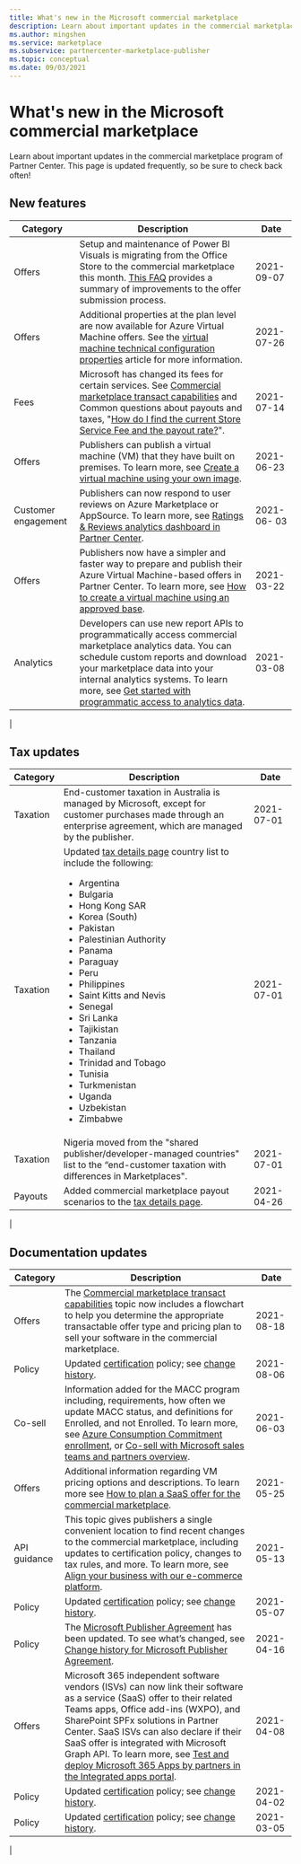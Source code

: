 ```yaml
---
title: What's new in the Microsoft commercial marketplace
description: Learn about important updates in the commercial marketplace program of Partner Center. 
ms.author: mingshen
ms.service: marketplace 
ms.subservice: partnercenter-marketplace-publisher
ms.topic: conceptual
ms.date: 09/03/2021
---
```


# What's new in the Microsoft commercial marketplace

Learn about important updates in the commercial marketplace program of Partner Center. This page is updated frequently, so be sure to check back often!

## New features

| Category | Description | Date |
| --- | --- | --- |
| Offers | Setup and maintenance of Power BI Visuals is migrating from the Office Store to the commercial marketplace this month. [This FAQ](/azure/marketplace/power-bi-visual-faq) provides a summary of improvements to the offer submission process. | 2021-09-07 |
| Offers | Additional properties at the plan level are now available for Azure Virtual Machine offers. See the [virtual machine technical configuration properties](azure-vm-create-plans.md#properties) article for more information. | 2021-07-26 |
| Fees | Microsoft has changed its fees for certain services. See [Commercial marketplace transact capabilities](marketplace-commercial-transaction-capabilities-and-considerations.md#examples-of-pricing-and-store-fees) and Common questions about payouts and taxes, "[How do I find the current Store Service Fee and the payout rate?](/partner-center/payout-faq)". | 2021-07-14 |
| Offers | Publishers can publish a virtual machine (VM) that they have built on premises. To learn more, see [Create a virtual machine using your own image](./azure-vm-create-using-own-image.md). | 2021-06-23 |
| Customer engagement | Publishers can now respond to user reviews on Azure Marketplace or AppSource. To learn more, see [Ratings & Reviews analytics dashboard in Partner Center](./ratings-reviews.md). | 2021-06- 03 |
| Offers | Publishers now have a simpler and faster way to prepare and publish their Azure Virtual Machine-based offers in Partner Center. To learn more, see [How to create a virtual machine using an approved base](azure-vm-create-using-approved-base.md). | 2021-03-22 |
| Analytics | Developers can use new report APIs to programmatically access commercial marketplace analytics data. You can schedule custom reports and download your marketplace data into your internal analytics systems. To learn more, see [Get started with programmatic access to analytics data](analytics-get-started.md). | 2021-03-08 |
|

## Tax updates

| Category | Description | Date |
| --- | --- | --- |
| Taxation | End-customer taxation in Australia is managed by Microsoft, except for customer purchases made through an enterprise agreement, which are managed by the publisher. | 2021-07-01 |
| Taxation | Updated [tax details page](/partner-center/tax-details-marketplace) country list to include the following: <ul><li>Argentina</li><li>Bulgaria</li><li>Hong Kong SAR</li><li>Korea (South)</li><li>Pakistan</li><li>Palestinian Authority</li><li>Panama</li><li>Paraguay</li><li>Peru</li><li>Philippines</li><li>Saint Kitts and Nevis</li><li>Senegal</li><li>Sri Lanka</li><li>Tajikistan</li><li>Tanzania</li><li>Thailand</li><li>Trinidad and Tobago</li><li>Tunisia</li><li>Turkmenistan</li><li>Uganda</li><li>Uzbekistan</li><li>Zimbabwe</li></ul> | 2021-07-01 |
| Taxation | Nigeria moved from the "shared publisher/developer-managed countries" list to the “end-customer taxation with differences in Marketplaces".  | 2021-07-01 |
| Payouts | Added commercial marketplace payout scenarios to the [tax details page](/partner-center/tax-details-marketplace). | 2021-04-26 |
|

## Documentation updates

| Category | Description | Date |
| --- | --- | --- |
| Offers | The [Commercial marketplace transact capabilities](/azure/marketplace/marketplace-commercial-transaction-capabilities-and-considerations) topic now includes a flowchart to help you determine the appropriate transactable offer type and pricing plan to sell your software in the commercial marketplace. | 2021-08-18 |
| Policy | Updated [certification](/legal/marketplace/certification-policies?context=/azure/marketplace/context/context) policy; see [change history](/legal/marketplace/offer-policies-change-history). | 2021-08-06 |
| Co-sell | Information added for the MACC program including, requirements, how often we update MACC status, and definitions for Enrolled, and not Enrolled. To learn more, see [Azure Consumption Commitment enrollment](./azure-consumption-commitment-enrollment.md), or [Co-sell with Microsoft sales teams and partners overview](./co-sell-overview.md). | 2021-06-03 |
| Offers | Additional information regarding VM pricing options and descriptions. To learn more see [How to plan a SaaS offer for the commercial marketplace](./plan-saas-offer.md). | 2021-05-25|
| API guidance | This topic gives publishers a single convenient location to find recent changes to the commercial marketplace, including updates to certification policy, changes to tax rules, and more. To learn more, see [Align your business with our e-commerce platform](./marketplace-apis-guide.md). | 2021-05-13 |
| Policy | Updated [certification](/legal/marketplace/certification-policies?context=/azure/marketplace/context/context) policy; see [change history](/legal/marketplace/offer-policies-change-history). | 2021-05-07 |
| Policy | The [Microsoft Publisher Agreement](/legal/marketplace/msft-publisher-agreement) has been updated. To see what’s changed, see [Change history for Microsoft Publisher Agreement](/legal/marketplace/mpa-change-history). | 2021-04-16 |
| Offers | Microsoft 365 independent software vendors (ISVs) can now link their software as a service (SaaS) offer to their related Teams apps, Office add-ins (WXPO), and SharePoint SPFx solutions in Partner Center. SaaS ISVs can also declare if their SaaS offer is integrated with Microsoft Graph API. To learn more, see [Test and deploy Microsoft 365 Apps by partners in the Integrated apps portal](/microsoft-365/admin/manage/test-and-deploy-microsoft-365-apps). | 2021-04-08 |
| Policy | Updated [certification](/legal/marketplace/certification-policies?context=/azure/marketplace/context/context) policy; see [change history](/legal/marketplace/offer-policies-change-history). | 2021-04-02 |
| Policy | Updated [certification](/legal/marketplace/certification-policies?context=/azure/marketplace/context/context) policy; see [change history](/legal/marketplace/offer-policies-change-history). | 2021-03-05 |
|
